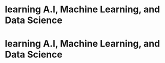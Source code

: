 # learning A.I, Machine Learning, and Data Science
# learning A.I, Machine Learning, and Data Science
